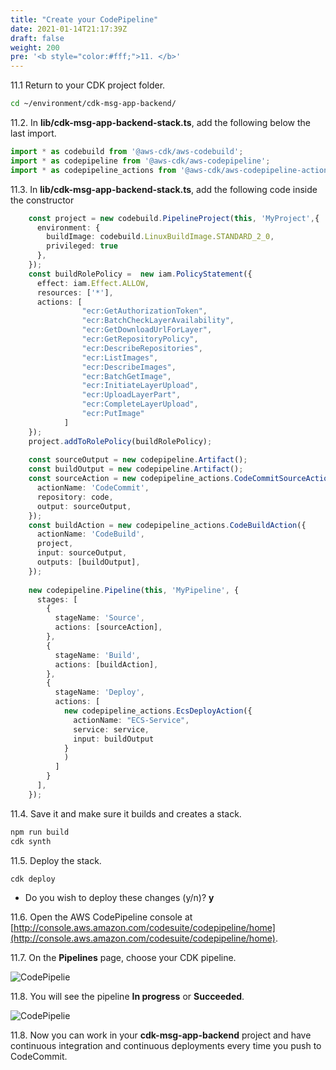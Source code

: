 ```yaml
---
title: "Create your CodePipeline"
date: 2021-01-14T21:17:39Z
draft: false
weight: 200
pre: '<b style="color:#fff;">11. </b>'
---
```


11.1 Return to your CDK project folder.

``` bash
cd ~/environment/cdk-msg-app-backend/
```

11.2\. In **lib/cdk-msg-app-backend-stack.ts**, add the following below the last import.

``` typescript
import * as codebuild from '@aws-cdk/aws-codebuild';
import * as codepipeline from '@aws-cdk/aws-codepipeline';
import * as codepipeline_actions from '@aws-cdk/aws-codepipeline-actions';
```

11.3\. In **lib/cdk-msg-app-backend-stack.ts**, add the following code inside the constructor

``` typescript
    const project = new codebuild.PipelineProject(this, 'MyProject',{
      environment: {
        buildImage: codebuild.LinuxBuildImage.STANDARD_2_0,
        privileged: true
      },
    });
    const buildRolePolicy =  new iam.PolicyStatement({
      effect: iam.Effect.ALLOW,
      resources: ['*'],
      actions: [
                "ecr:GetAuthorizationToken",
                "ecr:BatchCheckLayerAvailability",
                "ecr:GetDownloadUrlForLayer",
                "ecr:GetRepositoryPolicy",
                "ecr:DescribeRepositories",
                "ecr:ListImages",
                "ecr:DescribeImages",
                "ecr:BatchGetImage",
                "ecr:InitiateLayerUpload",
                "ecr:UploadLayerPart",
                "ecr:CompleteLayerUpload",
                "ecr:PutImage"
            ]
    });
    project.addToRolePolicy(buildRolePolicy);
    
    const sourceOutput = new codepipeline.Artifact();
    const buildOutput = new codepipeline.Artifact();
    const sourceAction = new codepipeline_actions.CodeCommitSourceAction({
      actionName: 'CodeCommit',
      repository: code,
      output: sourceOutput,
    });
    const buildAction = new codepipeline_actions.CodeBuildAction({
      actionName: 'CodeBuild',
      project,
      input: sourceOutput,
      outputs: [buildOutput],
    });
    
    new codepipeline.Pipeline(this, 'MyPipeline', {
      stages: [
        {
          stageName: 'Source',
          actions: [sourceAction],
        },
        {
          stageName: 'Build',
          actions: [buildAction],
        },
        {
          stageName: 'Deploy',
          actions: [
            new codepipeline_actions.EcsDeployAction({
              actionName: "ECS-Service",
              service: service, 
              input: buildOutput
            }
            )
          ]
        }
      ],
    });
```

11.4\. Save it and make sure it builds and creates a stack.

``` bash
npm run build
cdk synth
```

11.5\. Deploy the stack.

``` bash
cdk deploy
```

* Do you wish to deploy these changes (y/n)? **y**

11.6\. Open the AWS CodePipeline console at [http://console.aws.amazon.com/codesuite/codepipeline/home](http://console.aws.amazon.com/codesuite/codepipeline/home).

11.7\. On the **Pipelines** page, choose your CDK pipeline.

![CodePipelie](../images/codepipeline-cdk-backendapi-select.png)

11.8\. You will see the pipeline **In progress** or **Succeeded**.

![CodePipelie](../images/codepipeline-cdk-complete-release.png)

11.8\. Now you can work in your **cdk-msg-app-backend** project and have continuous integration and continuous deployments every time you push to CodeCommit.